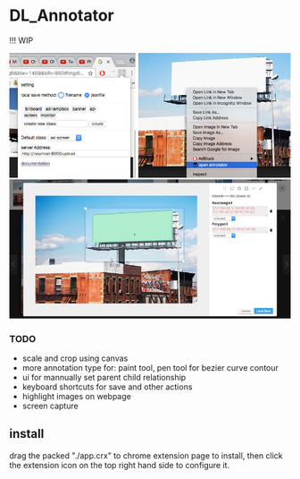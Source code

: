 DL_Annotator
========
!!! WIP

![screen shot](screenshot.jpg)
![screen shot](screenshot1.jpg)

### TODO
 - scale and crop using canvas
 - more annotation type for: paint tool, pen tool for bezier curve contour
 - ui for mannually set parent child relationship
 - keyboard shortcuts for save and other actions
 - highlight images on webpage
 - screen capture

## install
drag the packed "./app.crx" to chrome extension page to install, then click the extension icon on the top right hand side to configure it.